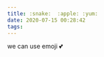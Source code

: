 ```yaml
---
title: :snake:  :apple: :yum:
date: 2020-07-15 00:28:42
tags: 
---
```

we can use emoji :two_hearts:
